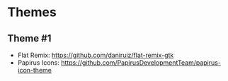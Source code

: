 # Themes

## Theme #1
- Flat Remix: https://github.com/daniruiz/flat-remix-gtk
- Papirus Icons: https://github.com/PapirusDevelopmentTeam/papirus-icon-theme
